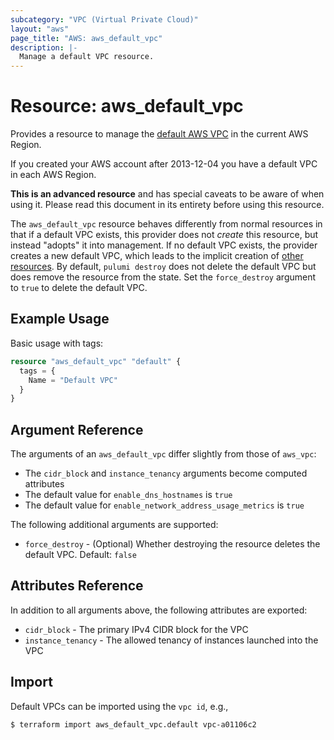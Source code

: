 ```yaml
---
subcategory: "VPC (Virtual Private Cloud)"
layout: "aws"
page_title: "AWS: aws_default_vpc"
description: |-
  Manage a default VPC resource.
---
```


# Resource: aws_default_vpc

Provides a resource to manage the [default AWS VPC](http://docs.aws.amazon.com/AmazonVPC/latest/UserGuide/default-vpc.html)
in the current AWS Region.

If you created your AWS account after 2013-12-04 you have a default VPC in each AWS Region.

**This is an advanced resource** and has special caveats to be aware of when using it. Please read this document in its entirety before using this resource.

The `aws_default_vpc` resource behaves differently from normal resources in that if a default VPC exists, this provider does not _create_ this resource, but instead "adopts" it into management.
If no default VPC exists, the provider creates a new default VPC, which leads to the implicit creation of [other resources](https://docs.aws.amazon.com/vpc/latest/userguide/default-vpc.html#default-vpc-components).
By default, `pulumi destroy` does not delete the default VPC but does remove the resource from the state.
Set the `force_destroy` argument to `true` to delete the default VPC.

## Example Usage

Basic usage with tags:

```terraform
resource "aws_default_vpc" "default" {
  tags = {
    Name = "Default VPC"
  }
}
```

## Argument Reference

The arguments of an `aws_default_vpc` differ slightly from those of `aws_vpc`:

* The `cidr_block` and `instance_tenancy` arguments become computed attributes
* The default value for `enable_dns_hostnames` is `true`
* The default value for `enable_network_address_usage_metrics` is `true`

The following additional arguments are supported:

* `force_destroy` - (Optional) Whether destroying the resource deletes the default VPC. Default: `false`

## Attributes Reference

In addition to all arguments above, the following attributes are exported:

* `cidr_block` - The primary IPv4 CIDR block for the VPC
* `instance_tenancy` - The allowed tenancy of instances launched into the VPC

## Import

Default VPCs can be imported using the `vpc id`, e.g.,

```
$ terraform import aws_default_vpc.default vpc-a01106c2
```
